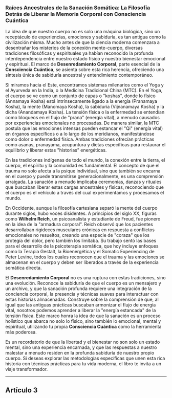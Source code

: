 ### **Raíces Ancestrales de la Sanación Somática: La Filosofía Detrás de Liberar la Memoria Corporal con Consciencia Cuántica**
La idea de que nuestro cuerpo no es solo una máquina biológica, sino un receptáculo de experiencias, emociones y sabiduría, es tan antigua como la civilización misma. Mucho antes de que la ciencia moderna comenzara a desentrañar los misterios de la conexión mente-cuerpo, diversas tradiciones filosóficas y espirituales ya habían reconocido la profunda interdependencia entre nuestro estado físico y nuestro bienestar emocional y espiritual. El marco de **Desenredamiento Corporal**, parte esencial de la **Consciencia Cuántica**, se asienta sobre esta rica herencia, ofreciendo una síntesis única de sabiduría ancestral y entendimiento contemporáneo.

Si miramos hacia el Este, encontramos sistemas milenarios como el Yoga y el Ayurveda en la India, o la Medicina Tradicional China (MTC). En el Yoga, el cuerpo se ve como un conjunto de capas o "koshas", donde lo físico (Annamaya Kosha) está intrínsecamente ligado a la energía (Pranamaya Kosha), la mente (Manomaya Kosha), la sabiduría (Vijnanamaya Kosha) y la dicha (Anandamaya Kosha). La tensión física o la enfermedad se entendían como bloqueos en el flujo de "prana" (energía vital), a menudo causados por experiencias emocionales no procesadas. De manera similar, la MTC postula que las emociones intensas pueden estancar el "Qi" (energía vital) en órganos específicos o a lo largo de los meridianos, manifestándose como dolor o enfermedad física. Ambas tradiciones ofrecían prácticas como asanas, pranayama, acupuntura y dietas específicas para restaurar el equilibrio y liberar estas "historias" energéticas.

En las tradiciones indígenas de todo el mundo, la conexión entre la tierra, el cuerpo, el espíritu y la comunidad es fundamental. El concepto de que el trauma no solo afecta a la psique individual, sino que también se encarna en el cuerpo y puede transmitirse generacionalmente, es una comprensión arraigada. La sanación a menudo implicaba ceremonias, danzas y rituales que buscaban liberar estas cargas ancestrales y físicas, reconociendo que el cuerpo es el vehículo a través del cual experimentamos y procesamos el mundo.

En Occidente, aunque la filosofía cartesiana separó la mente del cuerpo durante siglos, hubo voces disidentes. A principios del siglo XX, figuras como **Wilhelm Reich**, un psicoanalista y estudiante de Freud, fue pionero en la idea de la "armadura corporal". Reich observó que los pacientes desarrollaban rigideces musculares crónicas en respuesta a conflictos emocionales no resueltos, creando una especie de "coraza" que los protegía del dolor, pero también los limitaba. Su trabajo sentó las bases para el desarrollo de la psicoterapia somática, que hoy incluye enfoques como la Terapia Gestalt, la Bioenergética y el Somatic Experiencing de Peter Levine, todos los cuales reconocen que el trauma y las emociones se almacenan en el cuerpo y deben ser liberados a través de la experiencia somática directa.

El **Desenredamiento Corporal** no es una ruptura con estas tradiciones, sino una evolución. Reconoce la sabiduría de que el cuerpo es un mensajero y un archivo, y que la sanación profunda requiere una integración de la conciencia corporal, la presencia y técnicas suaves para interactuar con estas historias almacenadas. Construye sobre la comprensión de que, al igual que las antiguas prácticas buscaban armonizar el flujo de energía vital, nosotros podemos aprender a liberar la "energía estancada" de la tensión física. Este marco honra la idea de que la sanación es un proceso holístico que abarca no solo lo físico, sino también lo emocional, mental y espiritual, utilizando tu propia **Consciencia Cuántica** como la herramienta más poderosa.

Es un recordatorio de que la libertad y el bienestar no son solo un estado mental, sino una experiencia encarnada, y que las respuestas a nuestro malestar a menudo residen en la profunda sabiduría de nuestro propio cuerpo. Si deseas explorar las metodologías específicas que unen esta rica historia con técnicas prácticas para tu vida moderna, el libro te invita a un viaje transformador.

---

## Artículo 3